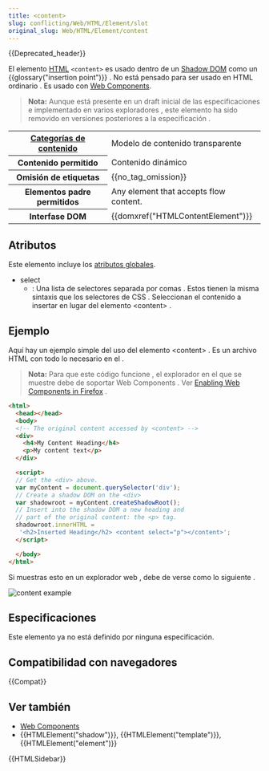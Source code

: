 ```yaml
---
title: <content>
slug: conflicting/Web/HTML/Element/slot
original_slug: Web/HTML/Element/content
---
```


{{Deprecated_header}}

El elemento [HTML](/es/docs/Web/HTML) `<content>` es usado dentro de un [Shadow DOM](/es/docs/Web/Web_Components/Using_shadow_DOM) como un {{glossary("insertion point")}} . No está pensado para ser usado en HTML ordinario . Es usado con [Web Components](/es/docs/Web/Web_Components).

> **Nota:** Aunque está presente en un draft inicial de las especificaciones e implementado en varios exploradores , este elemento ha sido removido en versiones posteriores a la especificación .

<table class="properties">
  <tbody>
    <tr>
      <th scope="row">
        <a
          href="/es/docs/Web/Guide/HTML/Content_categories"
          title="HTML/Content_categories"
          >Categorías de contenido</a
        >
      </th>
      <td>Modelo de contenido transparente</td>
    </tr>
    <tr>
      <th scope="row">Contenido permitido</th>
      <td>Contenido dinámico</td>
    </tr>
    <tr>
      <th scope="row">Omisión de etiquetas</th>
      <td>{{no_tag_omission}}</td>
    </tr>
    <tr>
      <th scope="row">Elementos padre permitidos</th>
      <td>Any element that accepts flow content.</td>
    </tr>
    <tr>
      <th scope="row">Interfase DOM</th>
      <td>{{domxref("HTMLContentElement")}}</td>
    </tr>
  </tbody>
</table>

## Atributos

Este elemento incluye los [atributos globales](/es/docs/Web/HTML/Global_attributes).

- select
  - : Una lista de selectores separada por comas . Estos tienen la misma sintaxis que los selectores de CSS . Seleccionan el contenido a insertar en lugar del elemento \<content> .

## Ejemplo

Aquí hay un ejemplo simple del uso del elemento \<content> . Es un archivo HTML con todo lo necesario en el .

> **Nota:** Para que este código funcione , el explorador en el que se muestre debe de soportar Web Components . Ver [Enabling Web Components in Firefox](/es/docs/Web/Web_Components#enabling_web_components_in_firefox) .

```html
<html>
  <head></head>
  <body>
  <!-- The original content accessed by <content> -->
  <div>
    <h4>My Content Heading</h4>
    <p>My content text</p>
  </div>

  <script>
  // Get the <div> above.
  var myContent = document.querySelector('div');
  // Create a shadow DOM on the <div>
  var shadowroot = myContent.createShadowRoot();
  // Insert into the shadow DOM a new heading and
  // part of the original content: the <p> tag.
  shadowroot.innerHTML =
   '<h2>Inserted Heading</h2> <content select="p"></content>';
  </script>

  </body>
</html>
```

Si muestras esto en un explorador web , debe de verse como lo siguiente .

![content example](content-example.png)

## Especificaciones

Este elemento ya no está definido por ninguna especificación.

## Compatibilidad con navegadores

{{Compat}}

## Ver también

- [Web Components](/es/docs/Web/Web_Components)
- {{HTMLElement("shadow")}}, {{HTMLElement("template")}}, {{HTMLElement("element")}}

{{HTMLSidebar}}
